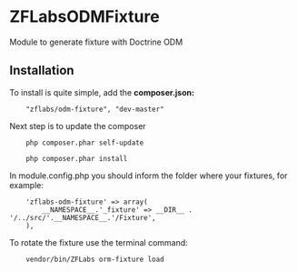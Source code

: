 ZFLabsODMFixture
================

Module to generate fixture with Doctrine ODM

Installation
------------

To install is quite simple, add the **composer.json:**

```
    "zflabs/odm-fixture", "dev-master"
```

Next step is to update the composer

```
    php composer.phar self-update
```

```
    php composer.phar install
```

In module.config.php you should inform the folder where your fixtures, for example:

```
    'zflabs-odm-fixture' => array(
        __NAMESPACE__.'_fixture' => __DIR__ . '/../src/'.__NAMESPACE__.'/Fixture',
    ),
```

To rotate the fixture use the terminal command:

```
    vendor/bin/ZFLabs orm-fixture load
```
